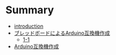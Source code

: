 # Summary

* [introduction](README.md)
* [ブレッドボードによるArduino互換機作成](chapter1.md)
   * [1-1](article1-1.md)
* [Arduino互換機作成](chapter2.md)

